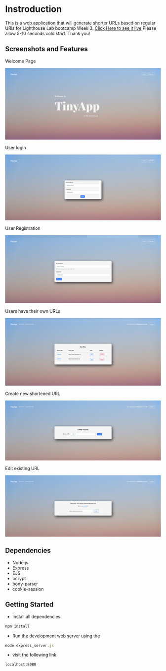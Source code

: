 # Instroduction

This is a web application that will generate shorter URLs based on regular URls for Lighthouse Lab bootcamp Week 3.
[Click Here to see it live](https://tinyapp-ez.herokuapp.com/)
Please allow 5-10 seconds cold start. Thank you!

## Screenshots and Features

Welcome Page

![Welcome Page](./screenshots/_.png)

User login

![user Login](./screenshots/login_.png)

User Registration

![User Registration](./screenshots/register_.png)

Users have their own URLs

![private URLs](./screenshots/_urls.png)

Create new shortened URL

![Generate new short URL](./screenshots/_urls_new_.png)

Edit existing URL

![URL edit](./screenshots/customizeURL_.png)

## Dependencies

- Node.js
- Express
- EJS
- bcrypt
- body-parser
- cookie-session

## Getting Started

- Install all dependencies

```javascript
npm install
```

- Run the development web server using the

```javascript
node express_server.js
```

- visit the following link

```
localhost:8080
```
